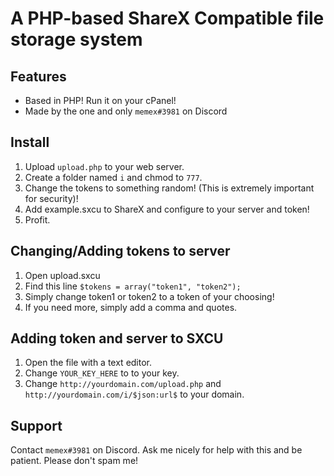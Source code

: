 # A PHP-based ShareX Compatible file storage system

## Features
- Based in PHP! Run it on your cPanel!
- Made by the one and only `memex#3981` on Discord

## Install
1. Upload `upload.php` to your web server.
2. Create a folder named `i` and chmod to `777`.
3. Change the tokens to something random! (This is extremely important for security)!
4. Add example.sxcu to ShareX and configure to your server and token!
5. Profit.

## Changing/Adding tokens to server
1. Open upload.sxcu
2. Find this line `$tokens = array("token1", "token2");`
3. Simply change token1 or token2 to a token of your choosing!
4. If you need more, simply add a comma and quotes.

## Adding token and server to SXCU
1. Open the file with a text editor.
2. Change `YOUR_KEY_HERE` to to your key.
3. Change `http://yourdomain.com/upload.php` and `http://yourdomain.com/i/$json:url$` to your domain.

## Support
Contact `memex#3981` on Discord. Ask me nicely for help with this and be patient.
Please don't spam me!
